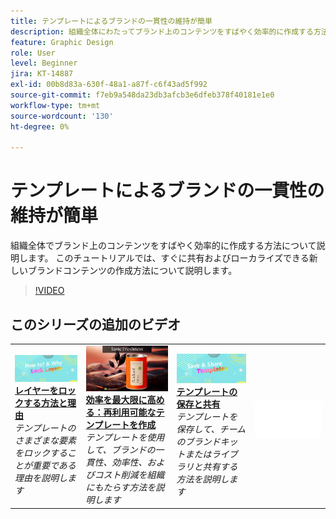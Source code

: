 ```yaml
---
title: テンプレートによるブランドの一貫性の維持が簡単
description: 組織全体にわたってブランド上のコンテンツをすばやく効率的に作成する方法を説明します
feature: Graphic Design
role: User
level: Beginner
jira: KT-14887
exl-id: 00b8d83a-630f-48a1-a87f-c6f43ad5f992
source-git-commit: f7eb9a548da23db3afcb3e6dfeb378f40181e1e0
workflow-type: tm+mt
source-wordcount: '130'
ht-degree: 0%

---
```


# テンプレートによるブランドの一貫性の維持が簡単

組織全体でブランド上のコンテンツをすばやく効率的に作成する方法について説明します。 このチュートリアルでは、すぐに共有およびローカライズできる新しいブランドコンテンツの作成方法について説明します。

>[!VIDEO](https://video.tv.adobe.com/v/3427099?quality=12&learn=on&hidetitle=true)

## このシリーズの追加のビデオ

<table style="table-layout:fixed">
<tr>
    <td>
        <a href="lock-layers.md">
            <img alt="レイヤーをロックする方法と理由" src="assets/lock-layers.png" />
        </a>
        <div>
            <a href="lock-layers.md"><strong>レイヤーをロックする方法と理由</strong></a>
            </div>
            <em>テンプレートのさまざまな要素をロックすることが重要である理由を説明します</em>
            <br>
    </td>
    <td>
         <a href="create-templates.md">
            <img alt="効率を最大化：再利用可能なテンプレートを作成" src="assets/create-template.png" />
         </a>
         <div>
         <a href="create-templates.md"><strong>効率を最大限に高める：再利用可能なテンプレートを作成</strong></a>
         </div>
         <em>テンプレートを使用して、ブランドの一貫性、効率性、およびコスト削減を組織にもたらす方法を説明します</em>
         <br>
   </td>
   <td>
         <a href="share-templates.md">
            <img alt="テンプレートを保存して共有" src="assets/share-templates.png" />
         </a>
         <div>
         <a href="share-templates.md"><strong>テンプレートの保存と共有</strong></a>
         </div>
         <em>テンプレートを保存して、チームのブランドキットまたはライブラリと共有する方法を説明します</em>
         <br>
   </td>
    <td>
      <img alt="スペーサー" src="../assets/Whitespacer.png" />
      <div>
      <br>
    </td>
</tr>
</table>
